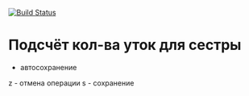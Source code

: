 
[![Build Status](https://travis-ci.com/dimajolkin/count-ducks.svg?branch=master)](https://travis-ci.com/dimajolkin/count-ducks)

# Подсчёт кол-ва уток для сестры

- автосохранение


z - отмена операции
s - сохранение
